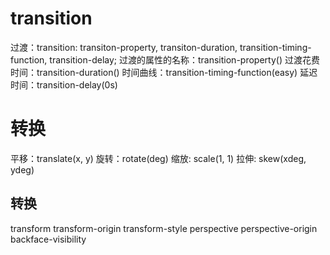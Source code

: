 # transition

过渡：transition: transiton-property, transiton-duration, transition-timing-function, transition-delay;
过渡的属性的名称：transition-property()
过渡花费时间：transition-duration()
时间曲线：transition-timing-function(easy)
延迟时间：transition-delay(0s)

# 转换

平移：translate(x, y)
旋转：rotate(deg)
缩放: scale(1, 1)
拉伸: skew(xdeg, ydeg)

## 转换

transform
transform-origin
transform-style
perspective
perspective-origin
backface-visibility

